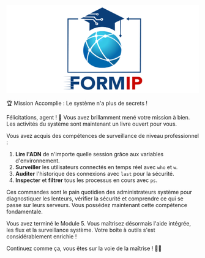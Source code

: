 ![Formip](../assets/formip_logo_padded.png)

 🏆 Mission Accomplie : Le système n'a plus de secrets !

Félicitations, agent ! 🎉 Vous avez brillamment mené votre mission à bien. Les activités du système sont maintenant un livre ouvert pour vous.

Vous avez acquis des compétences de surveillance de niveau professionnel :
1. **Lire l'ADN** de n'importe quelle session grâce aux variables d'environnement.
2. **Surveiller** les utilisateurs connectés en temps réel avec `who` et `w`.
3. **Auditer** l'historique des connexions avec `last` pour la sécurité.
4. **Inspecter** et **filtrer** tous les processus en cours avec `ps`.

Ces commandes sont le pain quotidien des administrateurs système pour diagnostiquer les lenteurs, vérifier la sécurité et comprendre ce qui se passe sur leurs serveurs. Vous possédez maintenant cette compétence fondamentale.

Vous avez terminé le Module 5. Vous maîtrisez désormais l'aide intégrée, les flux et la surveillance système. Votre boîte à outils s'est considérablement enrichie !

Continuez comme ça, vous êtes sur la voie de la maîtrise ! 🐧✨